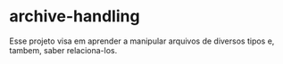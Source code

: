 # archive-handling
Esse projeto visa em aprender a manipular arquivos de diversos tipos e, tambem, saber relaciona-los.
